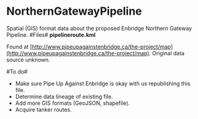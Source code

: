 NorthernGatewayPipeline
=======================

Spatial (GIS) format data about the proposed Enbridge Northern Gateway Pipeline.
#Files#
**pipelineroute.kml**

Found at [http://www.pipeupagainstenbridge.ca/the-project/map](http://www.pipeupagainstenbridge.ca/the-project/map). Original data source unknown.

#To do#
- Make sure Pipe Up Against Enbridge is okay with us republishing this file.
- Determine data lineage of existing file.
- Add more GIS formats (GeoJSON, shapefile).
- Acquire tanker routes.